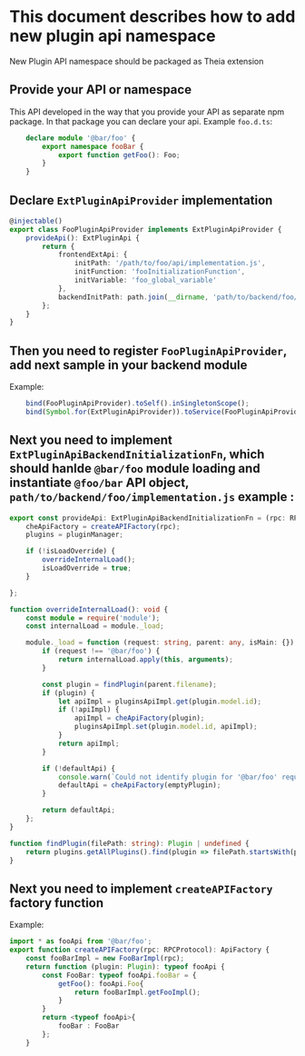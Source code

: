 # This document describes how to add new plugin api namespace

New Plugin API namespace should be packaged as Theia extension

## Provide your API or namespace

This API developed in the way that you provide your API as separate npm package.
In that package you can declare your api.
Example `foo.d.ts`:

```typescript
    declare module '@bar/foo' {
        export namespace fooBar {
            export function getFoo(): Foo;
        }
    }
```

## Declare `ExtPluginApiProvider` implementation

```typescript
@injectable()
export class FooPluginApiProvider implements ExtPluginApiProvider {
    provideApi(): ExtPluginApi {
        return {
            frontendExtApi: {
                initPath: '/path/to/foo/api/implementation.js',
                initFunction: 'fooInitializationFunction',
                initVariable: 'foo_global_variable'
            },
            backendInitPath: path.join(__dirname, 'path/to/backend/foo/implementation.js')
        };
    }
}
```

## Then you need to register `FooPluginApiProvider`, add next sample in your backend module

Example:

```typescript
    bind(FooPluginApiProvider).toSelf().inSingletonScope();
    bind(Symbol.for(ExtPluginApiProvider)).toService(FooPluginApiProvider);
```

## Next you need to implement `ExtPluginApiBackendInitializationFn`, which should hanlde `@bar/foo` module loading and instantiate `@foo/bar` API object, `path/to/backend/foo/implementation.js` example :

```typescript
export const provideApi: ExtPluginApiBackendInitializationFn = (rpc: RPCProtocol, pluginManager: PluginManager) => {
    cheApiFactory = createAPIFactory(rpc);
    plugins = pluginManager;

    if (!isLoadOverride) {
        overrideInternalLoad();
        isLoadOverride = true;
    }

};

function overrideInternalLoad(): void {
    const module = require('module');
    const internalLoad = module._load;

    module._load = function (request: string, parent: any, isMain: {}) {
        if (request !== '@bar/foo') {
            return internalLoad.apply(this, arguments);
        }

        const plugin = findPlugin(parent.filename);
        if (plugin) {
            let apiImpl = pluginsApiImpl.get(plugin.model.id);
            if (!apiImpl) {
                apiImpl = cheApiFactory(plugin);
                pluginsApiImpl.set(plugin.model.id, apiImpl);
            }
            return apiImpl;
        }

        if (!defaultApi) {
            console.warn(`Could not identify plugin for '@bar/foo' require call from ${parent.filename}`);
            defaultApi = cheApiFactory(emptyPlugin);
        }

        return defaultApi;
    };
}

function findPlugin(filePath: string): Plugin | undefined {
    return plugins.getAllPlugins().find(plugin => filePath.startsWith(plugin.pluginFolder));
}
```

## Next you need to implement `createAPIFactory` factory function

Example:

```typescript
import * as fooApi from '@bar/foo';
export function createAPIFactory(rpc: RPCProtocol): ApiFactory {
    const fooBarImpl = new FooBarImpl(rpc);
    return function (plugin: Plugin): typeof fooApi {
        const FooBar: typeof fooApi.fooBar = {
            getFoo(): fooApi.Foo{
                return fooBarImpl.getFooImpl();
            }
        }
        return <typeof fooApi>{
            fooBar : FooBar
        };
    }

```
